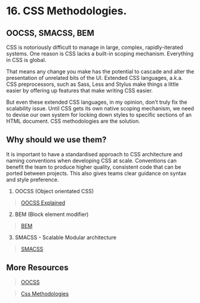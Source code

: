 # 16. CSS Methodologies.
## OOCSS, SMACSS, BEM
CSS is notoriously difficult to manage in large, complex, rapidly-iterated systems. One reason is CSS lacks a built-in scoping mechanism. Everything in CSS is global.

That means any change you make has the potential to cascade and alter the presentation of unrelated bits of the UI. Extended CSS languages, a.k.a. CSS preprocessors, such as Sass, Less and Stylus make things a little easier by offering up features that make writing CSS easier.

But even these extended CSS languages, in my opinion, don’t truly fix the scalability issue. Until CSS gets its own native scoping mechanism, we need to devise our own system for locking down styles to specific sections of an HTML document. CSS methodologies are the solution.

## Why should we use them?
It is important to have a standardised approach to CSS architecture and naming conventions when developing CSS at scale. Conventions can benefit the team to produce higher quality, consistent code that can be ported between projects. This also gives teams clear guidance on syntax and style preference.

1. OOCSS (Object orientated CSS)
>[OOCSS Explained](https://www.hongkiat.com/blog/basics-of-object-oriented-css/)

2. BEM (Block element modifier)
>[BEM](https://en.bem.info/)

3. SMACSS - Scalable Modular architecture
>[SMACSS](http://smacss.com/)

## More Resources
>[OOCSS](https://www.smashingmagazine.com/2011/12/an-introduction-to-object-oriented-css-oocss/)

>[Css Methodologies](https://www.valoremreply.com/post/5_css_methodologies/)